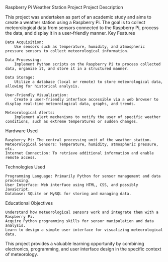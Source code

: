 Raspberry Pi Weather Station Project
Project Description

This project was undertaken as part of an academic study and aims to create a weather station using a Raspberry Pi. The goal is to collect meteorological data from sensors connected to the Raspberry Pi, process the data, and display it in a user-friendly manner.
Key Features

    Data Acquisition:
        Use sensors such as temperature, humidity, and atmospheric pressure sensors to collect meteorological information.

    Data Processing:
        Implement Python scripts on the Raspberry Pi to process collected data, organize it, and store it in a structured manner.

    Data Storage:
        Utilize a database (local or remote) to store meteorological data, allowing for historical analysis.

    User-Friendly Visualization:
        Create a user-friendly interface accessible via a web browser to display real-time meteorological data, graphs, and trends.

    Meteorological Alerts:
        Implement alert mechanisms to notify the user of specific weather conditions, such as extreme temperatures or sudden changes.

Hardware Used

    Raspberry Pi: The central processing unit of the weather station.
    Meteorological Sensors: Temperature, humidity, atmospheric pressure, etc.
    Internet Connection: To retrieve additional information and enable remote access.

Technologies Used

    Programming Language: Primarily Python for sensor management and data processing.
    User Interface: Web interface using HTML, CSS, and possibly JavaScript.
    Database: SQLite or MySQL for storing and managing data.

Educational Objectives

    Understand how meteorological sensors work and integrate them with a Raspberry Pi.
    Acquire Python programming skills for sensor manipulation and data analysis.
    Learn to design a simple user interface for visualizing meteorological data.

This project provides a valuable learning opportunity by combining electronics, programming, and user interface design in the specific context of meteorology.
